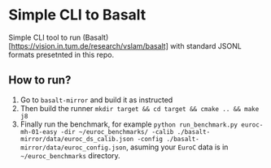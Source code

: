 # Simple CLI to Basalt

Simple CLI tool to run (Basalt)[https://vision.in.tum.de/research/vslam/basalt] with standard JSONL formats presetnted in this repo.

## How to run?

1. Go to `basalt-mirror` and build it as instructed
2. Then build the runner `mkdir target && cd target && cmake .. && make j8`
3. Finally run the benchmark, for example `python run_benchmark.py euroc-mh-01-easy -dir ~/euroc_benchmarks/ -calib ./basalt-mirror/data/euroc_ds_calib.json -config ./basalt-mirror/data/euroc_config.json`, asuming your `EuroC` data is in `~/euroc_benchmarks` directory.
